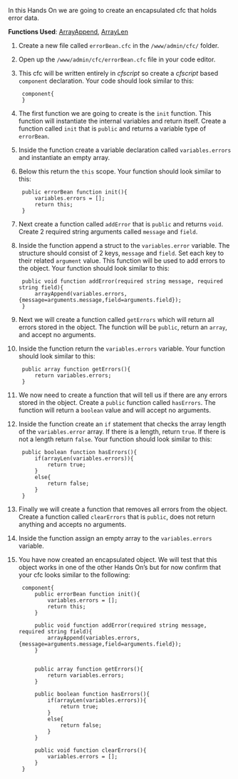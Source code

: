 In this Hands On we are going to create an encapsulated cfc that holds error data.

**Functions Used**: [ArrayAppend](https://helpx.adobe.com/coldfusion/cfml-reference/coldfusion-functions/functions-a-b/arrayappend.html), [ArrayLen](https://helpx.adobe.com/coldfusion/cfml-reference/coldfusion-functions/functions-a-b/arraylen.html)

1. Create a new file called `errorBean.cfc` in the `/www/admin/cfc/` folder.
1. Open up the `/www/admin/cfc/errorBean.cfc` file in your code editor.
1. This cfc will be written entirely in *cfscript* so create a *cfscript* based `component` declaration. Your code should look similar to this:

        component{
        }

1. The first function we are going to create is the `init` function. This function will instantiate the internal variables and return itself. Create a function called `init` that is `public` and returns a variable type of `errorBean`.
1. Inside the function create a variable declaration called `variables.errors` and instantiate an empty array.
1. Below this return the `this` scope. Your function should look similar to this:

        public errorBean function init(){
            variables.errors = [];
            return this;
        }

1. Next create a function called `addError` that is `public` and returns `void`. Create 2 required string arguments called `message` and `field`.
1. Inside the function append a struct to the `variables.error` variable. The structure should consist of 2 keys, `message` and `field`. Set each key to their related `argument` value. This function will be used to add errors to the object. Your function should look similar to this:

        public void function addError(required string message, required string field){
            arrayAppend(variables.errors,{message=arguments.message,field=arguments.field});
        }

1. Next we will create a function called `getErrors` which will return all errors stored in the object. The function will be `public`, return an `array`, and accept no arguments.
1. Inside the function return the `variables.errors` variable. Your function should look similar to this:

        public array function getErrors(){
            return variables.errors;
        }

1. We now need to create a function that will tell us if there are any errors stored in the object. Create a `public` function called `hasErrors`. The function will return a `boolean` value and will accept no arguments.
1. Inside the function create an `if` statement that checks the array length of the `variables.error` array. If there is a length, return `true`. If there is not a length return `false`. Your function should look similar to this:

        public boolean function hasErrors(){
            if(arrayLen(variables.errors)){
                return true;
            }
            else{
                return false;
            }
        }

1. Finally we will create a function that removes all errors from the object. Create a function called `clearErrors` that is `public`, does not return anything and accepts no arguments.
1. Inside the function assign an empty array to the `variables.errors` variable.
1. You have now created an encapsulated object. We will test that this object works in one of the other Hands On’s but for now confirm that your cfc looks similar to the following:

        component{
            public errorBean function init(){
                variables.errors = [];
                return this;
            }

            public void function addError(required string message, required string field){
                arrayAppend(variables.errors,{message=arguments.message,field=arguments.field});
            }


            public array function getErrors(){
                return variables.errors;
            }

            public boolean function hasErrors(){
                if(arrayLen(variables.errors)){
                    return true;
                }
                else{
                    return false;
                }
            }

            public void function clearErrors(){
                variables.errors = [];
            }
        }